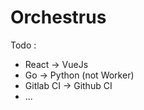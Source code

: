 # Orchestrus

Todo : 
  - React -> VueJs 
  - Go -> Python (not Worker)
  - Gitlab CI -> Github CI
  - ...
  
